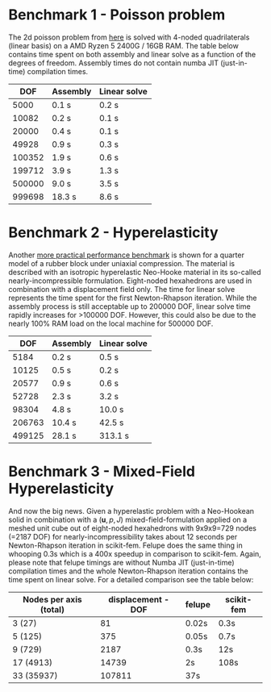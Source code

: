 # Benchmark 1 - Poisson problem
The 2d poisson problem from [here](https://github.com/adtzlr/felupe/blob/main/scripts/script_performance_poisson.py) is solved with 4-noded quadrilaterals (linear basis) on a AMD Ryzen 5 2400G / 16GB RAM. The table below contains time spent on both assembly and linear solve as a function of the degrees of freedom. Assembly times do not contain numba JIT (just-in-time) compilation times.

|   DOF   | Assembly | Linear solve |
| ------- | -------- | ------------ |
|    5000 |   0.1 s  |     0.2 s    |
|   10082 |   0.2 s  |     0.1 s    |
|   20000 |   0.4 s  |     0.1 s    |
|   49928 |   0.9 s  |     0.3 s    |
|  100352 |   1.9 s  |     0.6 s    |
|  199712 |   3.9 s  |     1.3 s    |
|  500000 |   9.0 s  |     3.5 s    |
|  999698 |  18.3 s  |     8.6 s    |

# Benchmark 2 - Hyperelasticity

Another [more practical performance benchmark](https://github.com/adtzlr/felupe/blob/main/scripts/script_performance_neohooke.py) is shown for a quarter model of a rubber block under uniaxial compression. The material is described with an isotropic hyperelastic Neo-Hooke material in its so-called nearly-incompressible formulation. Eight-noded hexahedrons are used in combination with a displacement field only. The time for linear solve represents the time spent for the first Newton-Rhapson iteration. While the assembly process is still acceptable up to 200000 DOF, linear solve time rapidly increases for >100000 DOF. However, this could also be due to the nearly 100% RAM load on the local machine for 500000 DOF.

|   DOF   | Assembly | Linear solve |
| ------- | -------- | ------------ |
|    5184 |   0.2 s  |     0.5 s    |
|   10125 |   0.5 s  |     0.2 s    |
|   20577 |   0.9 s  |     0.6 s    |
|   52728 |   2.3 s  |     3.2 s    |
|   98304 |   4.8 s  |    10.0 s    |
|  206763 |  10.4 s  |    42.5 s    |
|  499125 |  28.1 s  |   313.1 s    |

# Benchmark 3 - Mixed-Field Hyperelasticity

And now the big news. Given a hyperelastic problem with a Neo-Hookean solid in combination with a $(\bm{u},p,J)$ mixed-field-formulation applied on a meshed unit cube out of eight-noded hexahedrons with 9x9x9=729 nodes (=2187 DOF) for nearly-incompressibility takes about 12 seconds per Newton-Rhapson iteration in scikit-fem. Felupe does the same thing in whooping 0.3s which is a 400x speedup in comparison to scikit-fem. Again, please note that felupe timings are without Numba JIT (just-in-time) compilation times and the whole Newton-Rhapson iteration contains the time spent on linear solve. For a detailed comparison see the table below:

|   Nodes per axis (total) | displacement - DOF | felupe | scikit-fem |
| ------------------------ | ------------------ | ------ | ---------- |
|         3    (27)        |         81         |  0.02s |    0.3s    |
|         5   (125)        |        375         |  0.05s |    0.7s    |
|         9   (729)        |       2187         |   0.3s |     12s    |
|        17  (4913)        |      14739         |     2s |    108s    |
|        33 (35937)        |     107811         |    37s |            |
